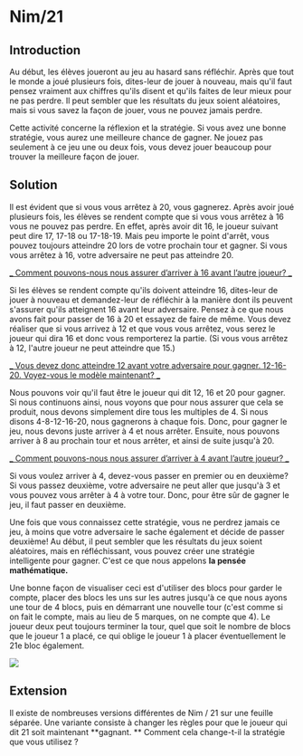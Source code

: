 # Nim/21

## Introduction

Au début, les élèves joueront au jeu au hasard sans réfléchir. Après que tout le monde a joué plusieurs fois, dites-leur de jouer à nouveau, mais qu'il faut pensez vraiment aux chiffres qu'ils disent et qu'ils faites de leur mieux pour ne pas perdre. Il peut sembler que les résultats du jeux soient aléatoires, mais si vous savez la façon de jouer, vous ne pouvez jamais perdre.

Cette activité concerne la réflexion et la stratégie. Si vous avez une bonne stratégie, vous aurez une meilleure chance de gagner. Ne jouez pas seulement à ce jeu une ou deux fois, vous devez jouer beaucoup pour trouver la meilleure façon de jouer.

## Solution

Il est évident que si vous vous arrêtez à 20, vous gagnerez. Après avoir joué plusieurs fois, les élèves se rendent compte que si vous vous arrêtez à 16 vous ne pouvez pas perdre. En effet, après avoir dit 16, le joueur suivant peut dire 17, 17-18 ou 17-18-19. Mais peu importe le point d'arrêt, vous pouvez toujours atteindre 20 lors de votre prochain tour et gagner. Si vous vous arrêtez à 16, votre adversaire ne peut pas atteindre 20.

<ins>_ Comment pouvons-nous nous assurer d’arriver à 16 avant l’autre joueur? _ <ins>

Si les élèves se rendent compte qu'ils doivent atteindre 16, dites-leur de jouer à nouveau et demandez-leur de réfléchir à la manière dont ils peuvent s'assurer qu'ils atteignent 16 avant leur adversaire. Pensez à ce que nous avons fait pour passer de 16 à 20 et essayez de faire de même. Vous devez réaliser que si vous arrivez à 12 et que vous vous arrêtez, vous serez le joueur qui dira 16 et donc vous remporterez la partie. (Si vous vous arrêtez à 12, l'autre joueur ne peut atteindre que 15.)

<ins> _ Vous devez donc atteindre 12 avant votre adversaire pour gagner. 12-16-20. Voyez-vous le modèle maintenant? _ <ins>

Nous pouvons voir qu'il faut être le joueur qui dit 12, 16 et 20 pour gagner. Si nous continuons ainsi, nous voyons que pour nous assurer que cela se produit, nous devons simplement dire tous les multiples de 4. Si nous disons 4-8-12-16-20, nous gagnerons à chaque fois. Donc, pour gagner le jeu, nous devons juste arriver à 4 et nous arrêter. Ensuite, nous pouvons arriver à 8 au prochain tour et nous arrêter, et ainsi de suite jusqu'à 20.

<ins> _ Comment pouvons-nous nous assurer d’arriver à 4 avant l’autre joueur? _ <ins>

Si vous voulez arriver à 4, devez-vous passer en premier ou en deuxième? Si vous passez deuxième, votre adversaire ne peut aller que jusqu'à 3 et vous pouvez vous arrêter à 4 à votre tour. Donc, pour être sûr de gagner le jeu, il faut passer en deuxième.

Une fois que vous connaissez cette stratégie, vous ne perdrez jamais ce jeu, à moins que votre adversaire le sache également et décide de passer deuxième! Au début, il peut sembler que les résultats du jeux soient aléatoires, mais en réfléchissant, vous pouvez créer une stratégie intelligente pour gagner. C'est ce que nous appelons **la pensée mathématique.**

Une bonne façon de visualiser ceci est d'utiliser des blocs pour garder le compte, placer des blocs les uns sur les autres jusqu'à ce que nous ayons une tour de 4 blocs, puis en démarrant une nouvelle tour (c'est comme si on fait le compte, mais au lieu de 5 marques, on ne compte que 4). Le joueur deux peut toujours terminer la tour, quel que soit le nombre de blocs que le joueur 1 a placé, ce qui oblige le joueur 1 à placer éventuellement le 21e bloc également.

![](https://github.com/supportingami/sami-maths-club/blob/master/maths-club-pack/images/nim-21-2.png?raw=true)

## Extension

Il existe de nombreuses versions différentes de Nim / 21 sur une feuille séparée. Une variante consiste à changer les règles pour que le joueur qui dit 21 soit maintenant **gagnant. ** Comment cela change-t-il la stratégie que vous utilisez ?
